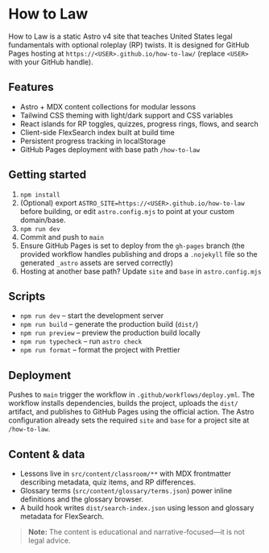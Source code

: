 # How to Law

How to Law is a static Astro v4 site that teaches United States legal fundamentals with optional roleplay (RP) twists. It is designed for GitHub Pages hosting at `https://<USER>.github.io/how-to-law/` (replace `<USER>` with your GitHub handle).

## Features

- Astro + MDX content collections for modular lessons
- Tailwind CSS theming with light/dark support and CSS variables
- React islands for RP toggles, quizzes, progress rings, flows, and search
- Client-side FlexSearch index built at build time
- Persistent progress tracking in localStorage
- GitHub Pages deployment with base path `/how-to-law`

## Getting started

1. `npm install`
2. (Optional) export `ASTRO_SITE=https://<USER>.github.io/how-to-law` before building, or edit `astro.config.mjs` to point at your custom domain/base.
3. `npm run dev`
4. Commit and push to `main`
5. Ensure GitHub Pages is set to deploy from the `gh-pages` branch (the provided workflow handles publishing and drops a `.nojekyll` file so the generated `_astro` assets are served correctly)
6. Hosting at another base path? Update `site` and `base` in `astro.config.mjs`

## Scripts

- `npm run dev` – start the development server
- `npm run build` – generate the production build (`dist/`)
- `npm run preview` – preview the production build locally
- `npm run typecheck` – run `astro check`
- `npm run format` – format the project with Prettier

## Deployment

Pushes to `main` trigger the workflow in `.github/workflows/deploy.yml`. The workflow installs dependencies, builds the project, uploads the `dist/` artifact, and publishes to GitHub Pages using the official action. The Astro configuration already sets the required `site` and `base` for a project site at `/how-to-law`.

## Content & data

- Lessons live in `src/content/classroom/**` with MDX frontmatter describing metadata, quiz items, and RP differences.
- Glossary terms (`src/content/glossary/terms.json`) power inline definitions and the glossary browser.
- A build hook writes `dist/search-index.json` using lesson and glossary metadata for FlexSearch.

> **Note:** The content is educational and narrative-focused—it is not legal advice.
